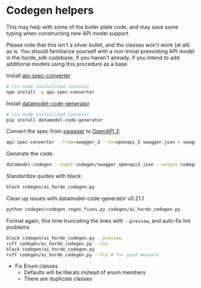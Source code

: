# Codegen helpers

This may help with some of the boiler plate code, and may save some typing when constructing new API model support.

Please note that this isn't a silver bullet, and the classes won't work (at all) as is. You should familiarize yourself with a non-trivial preexisting API model in the horde_sdk codebase, if you haven't already, if you intend to add additional models using this procedure as a base.

Install [api-spec-converter](https://github.com/LucyBot-Inc/api-spec-converter)
```bash
# (in node initialized console)
npm install -g api-spec-converter
```

Install [datamodel-code-generator](https://github.com/koxudaxi/datamodel-code-generator)

```bash
# (in node initialized console)
pip install datamodel-code-generator
```

Convert the spec from [swagger](https://swagger.io/specification/v2/) to [OpenAPI 3](https://swagger.io/specification/):

```bash
api-spec-converter --from=swagger_2 --to=openapi_3 swagger.json > swagger_openapi3.json
```

Generate the code:
```bash
datamodel-codegen --input codegen/swagger_openapi3.json --output codegen/ai_horde_codegen.py --output-model-type pydantic_v2.BaseModel --use-union-operator --field-constraints
```

Standardize quotes with black:
```bash
black codegen/ai_horde_codegen.py
```

Clean up issues with datamodel-code-generator v0.21.1
```bash
python codegen/codegen_regex_fixes.py codegen/ai_horde_codegen.py
```

Format again, this time truncating the lines with `--preview`, and auto-fix lint problems
```bash
black codegen/ai_horde_codegen.py --preview
ruff codegen/ai_horde_codegen.py --fix
black codegen/ai_horde_codegen.py
ruff codegen/ai_horde_codegen.py --fix # for good measure
```

* Fix Enum classes
  * Defaults will be literals instead of enum members
  * There are duplicate classes
